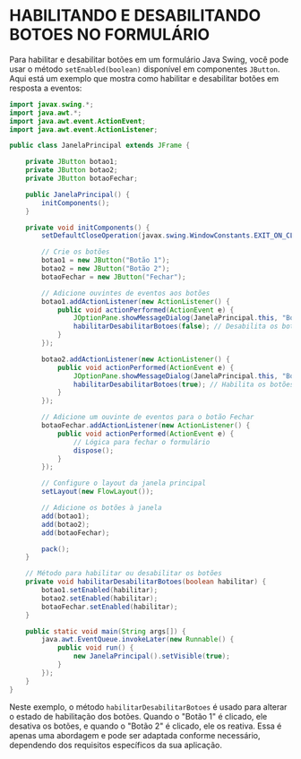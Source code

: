 # HABILITANDO E DESABILITANDO BOTOES NO FORMULÁRIO
Para habilitar e desabilitar botões em um formulário Java Swing, você pode usar o método `setEnabled(boolean)` disponível em componentes `JButton`. Aqui está um exemplo que mostra como habilitar e desabilitar botões em resposta a eventos:

```java
import javax.swing.*;
import java.awt.*;
import java.awt.event.ActionEvent;
import java.awt.event.ActionListener;

public class JanelaPrincipal extends JFrame {

    private JButton botao1;
    private JButton botao2;
    private JButton botaoFechar;

    public JanelaPrincipal() {
        initComponents();
    }

    private void initComponents() {
        setDefaultCloseOperation(javax.swing.WindowConstants.EXIT_ON_CLOSE);

        // Crie os botões
        botao1 = new JButton("Botão 1");
        botao2 = new JButton("Botão 2");
        botaoFechar = new JButton("Fechar");

        // Adicione ouvintes de eventos aos botões
        botao1.addActionListener(new ActionListener() {
            public void actionPerformed(ActionEvent e) {
                JOptionPane.showMessageDialog(JanelaPrincipal.this, "Botão 1 clicado!");
                habilitarDesabilitarBotoes(false); // Desabilita os botões após o clique
            }
        });

        botao2.addActionListener(new ActionListener() {
            public void actionPerformed(ActionEvent e) {
                JOptionPane.showMessageDialog(JanelaPrincipal.this, "Botão 2 clicado!");
                habilitarDesabilitarBotoes(true); // Habilita os botões após o clique
            }
        });

        // Adicione um ouvinte de eventos para o botão Fechar
        botaoFechar.addActionListener(new ActionListener() {
            public void actionPerformed(ActionEvent e) {
                // Lógica para fechar o formulário
                dispose();
            }
        });

        // Configure o layout da janela principal
        setLayout(new FlowLayout());

        // Adicione os botões à janela
        add(botao1);
        add(botao2);
        add(botaoFechar);

        pack();
    }

    // Método para habilitar ou desabilitar os botões
    private void habilitarDesabilitarBotoes(boolean habilitar) {
        botao1.setEnabled(habilitar);
        botao2.setEnabled(habilitar);
        botaoFechar.setEnabled(habilitar);
    }

    public static void main(String args[]) {
        java.awt.EventQueue.invokeLater(new Runnable() {
            public void run() {
                new JanelaPrincipal().setVisible(true);
            }
        });
    }
}
```

Neste exemplo, o método `habilitarDesabilitarBotoes` é usado para alterar o estado de habilitação dos botões. Quando o "Botão 1" é clicado, ele desativa os botões, e quando o "Botão 2" é clicado, ele os reativa. Essa é apenas uma abordagem e pode ser adaptada conforme necessário, dependendo dos requisitos específicos da sua aplicação.